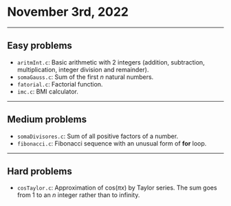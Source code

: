 # November 3rd, 2022

---

## Easy problems

- `aritmInt.c`: Basic arithmetic with 2 integers (addition, subtraction, multiplication, integer division and remainder).
- `somaGauss.c`: Sum of the first _n_ natural numbers.
- `fatorial.c`: Factorial function.
- `imc.c`: BMI calculator.

---

## Medium problems

- `somaDivisores.c`: Sum of all positive factors of a number.
- `fibonacci.c`: Fibonacci sequence with an unusual form of **for** loop.

---

## Hard problems

- `cosTaylor.c`: Approximation of cos(_πx_) by Taylor series. The sum goes from 1 to an _n_ integer rather than to infinity.
